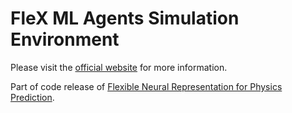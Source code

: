 # FleX ML Agents Simulation Environment

Please visit the [official website](https://neuroailab.github.io/flex-ml-agents/ "FleX ML Agents Website") for more information.

Part of code release of [Flexible Neural Representation for Physics Prediction](https://neuroailab.github.io/physics/ "Flexible Neural Representation for Physics Prediction").
